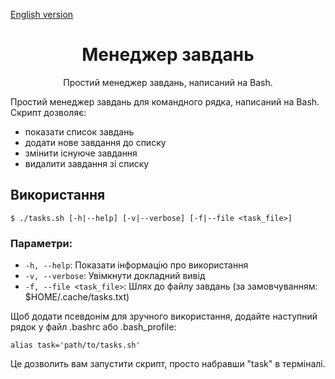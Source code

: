 [English version](./README.md)
<h1 align="center">Менеджер завдань</h1>
<p align="center">
  Простий менеджер завдань, написаний на Bash.
</p>
<p>Простий менеджер завдань для командного рядка, написаний на Bash. Скрипт дозволяє:</p>
<ul>
  <li>показати список завдань</li>
  <li>додати нове завдання до списку</li>
  <li>змінити існуюче завдання</li>
  <li>видалити завдання зі списку</li>
</ul>
<h2>Використання</h2>
<pre><code>$ ./tasks.sh [-h|--help] [-v|--verbose] [-f|--file &lt;task_file&gt;]</code></pre>
<h3>Параметри:</h3>
<ul>
  <li><code>-h, --help</code>: Показати інформацію про використання</li>
  <li><code>-v, --verbose</code>: Увімкнути докладний вивід</li>
  <li><code>-f, --file &lt;task_file&gt;</code>: Шлях до файлу завдань (за замовчуванням: $HOME/.cache/tasks.txt)</li>
</ul>
<p>Щоб додати псевдонім для зручного використання, додайте наступний рядок у файл .bashrc або .bash_profile:</p>
<p><code>alias task='path/to/tasks.sh'</code></p>
<p>Це дозволить вам запустити скрипт, просто набравши "task" в терміналі.</p>
